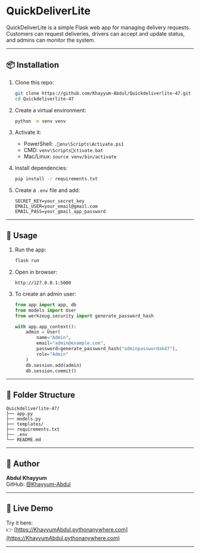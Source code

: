 
# QuickDeliverLite

QuickDeliverLite is a simple Flask web app for managing delivery requests. Customers can request deliveries, drivers can accept and update status, and admins can monitor the system.

---

## 📦 Installation

1. Clone this repo:
   ```bash
   git clone https://github.com/Khayyum-Abdul/Quickdeliverlite-47.git
   cd Quickdeliverlite-47
   ```

2. Create a virtual environment:
   ```bash
   python -m venv venv
   ```

3. Activate it:
   - PowerShell: `.env\Scripts\Activate.ps1`
   - CMD: `venv\Scriptsctivate.bat`
   - Mac/Linux: `source venv/bin/activate`

4. Install dependencies:
   ```bash
   pip install -r requirements.txt
   ```

5. Create a `.env` file and add:
   ```
   SECRET_KEY=your_secret_key
   EMAIL_USER=your_email@gmail.com
   EMAIL_PASS=your_gmail_app_password
   ```

---

## 🚀 Usage

1. Run the app:
   ```bash
   flask run
   ```

2. Open in browser:
   ```
   http://127.0.0.1:5000
   ```

3. To create an admin user:

   ```python
   from app import app, db
   from models import User
   from werkzeug.security import generate_password_hash

   with app.app_context():
       admin = User(
           name="Admin",
           email="admin@example.com",
           password=generate_password_hash("adminpasswordak47"),
           role="Admin"
       )
       db.session.add(admin)
       db.session.commit()
   ```

---

## 📁 Folder Structure

```
Quickdeliverlite-47/
├── app.py
├── models.py
├── templates/
├── requirements.txt
├── .env
└── README.md
```

---

## 👤 Author

**Abdul Khayyum**  
GitHub: [@Khayyum-Abdul](https://github.com/Khayyum-Abdul)

---

## 🔗 Live Demo

Try it here:  
👉 [https://KhayyumAbdul.pythonanywhere.com](https://KhayyumAbdul.pythonanywhere.com)

---
